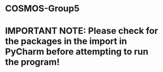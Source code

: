 # COSMOS-Group5

# IMPORTANT NOTE: Please check for the packages in the import in PyCharm before attempting to run the program!
